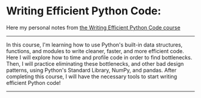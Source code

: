 # Writing Efficient Python Code:

Here my personal notes from [the Writing Efficient Python Code course](https://www.datacamp.com/courses/writing-efficient-python-code#!)


_____


In this course, I'm learning how to use Python's built-in data structures, functions, and modules to write cleaner, faster, and more efficient code. Here I will explore how to time and profile code in order to find bottlenecks. Then, I will practice eliminating these bottlenecks, and other bad design patterns, using Python's Standard Library, NumPy, and pandas. After completing this course, I will have the necessary tools to start writing efficient Python code!


___
